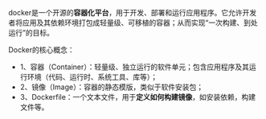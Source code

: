 docker是一个开源的**容器化平台**，用于开发、部署和运行应用程序。它允许开发者将应用及其依赖环境打包成轻量级、可移植的容器；从而实现“一次构建、到处运行”的目标。

Docker的核心概念：
- 1、容器（Container）：轻量级、独立运行的软件单元；包含应用程序及其运行环境（代码、运行时、系统工具、库等）；
- 2、镜像（Image）：容器的静态模版，类似于软件安装包；
- 3、Dockerfile：一个文本文件，用于**定义如何构建镜像**，如安装依赖，构建文件等。
